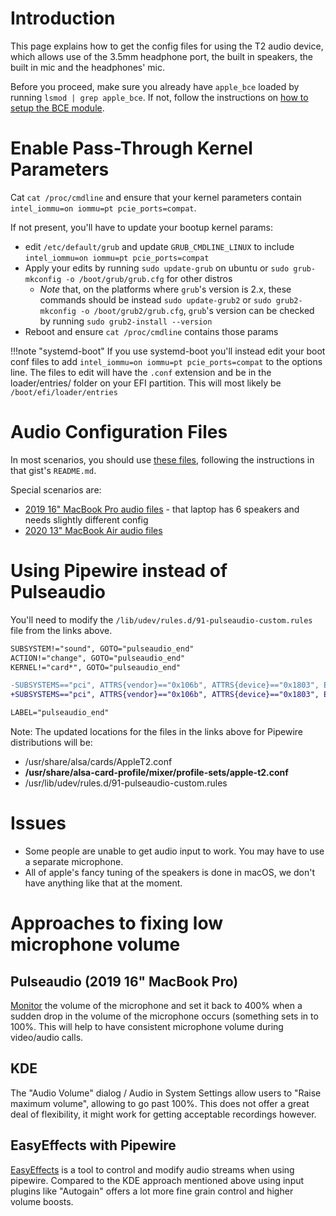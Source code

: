 # Introduction

This page explains how to get the config files for using the T2 audio device, which allows use of the 3.5mm headphone port, the built in speakers, the built in mic and the headphones' mic.

Before you proceed, make sure you already have `apple_bce` loaded by running `lsmod | grep apple_bce`. If not, follow the instructions on [how to setup the BCE module](https://wiki.t2linux.org/guides/dkms/#installing-modules).

# Enable Pass-Through Kernel Parameters

Cat `cat /proc/cmdline` and ensure that your kernel parameters contain `intel_iommu=on iommu=pt pcie_ports=compat`.

If not present, you'll have to update your bootup kernel params:

- edit `/etc/default/grub` and update `GRUB_CMDLINE_LINUX` to include `intel_iommu=on iommu=pt pcie_ports=compat`
- Apply your edits by running `sudo update-grub` on ubuntu or `sudo grub-mkconfig -o /boot/grub/grub.cfg` for other distros
  - *Note* that, on the platforms where `grub`'s version is 2.x, these commands should be instead `sudo update-grub2` or `sudo grub2-mkconfig -o /boot/grub2/grub.cfg`, `grub`'s version can be checked by running `sudo grub2-install --version`
- Reboot and ensure `cat /proc/cmdline` contains those params

!!!note "systemd-boot"
    If you use systemd-boot you'll instead edit your boot conf files to add `intel_iommu=on iommu=pt pcie_ports=compat` to the options line. The files to edit will have the `.conf` extension and be in the loader/entries/ folder on your EFI partition. This will most likely be `/boot/efi/loader/entries`

# Audio Configuration Files

In most scenarios, you should use [these files](https://gist.github.com/MCMrARM/c357291e4e5c18894bea10665dcebffb), following the instructions in that gist's `README.md`.

Special scenarios are:

- [2019 16" MacBook Pro audio files](https://gist.github.com/kevineinarsson/8e5e92664f97508277fefef1b8015fba) - that laptop has 6 speakers and needs slightly different config
- [2020 13" MacBook Air audio files](https://gist.github.com/bigbadmonster17/8b670ae29e0b7be2b73887f3f37a057b)

# Using Pipewire instead of Pulseaudio

You'll need to modify the `/lib/udev/rules.d/91-pulseaudio-custom.rules` file from the links above.

```diff
SUBSYSTEM!="sound", GOTO="pulseaudio_end"
ACTION!="change", GOTO="pulseaudio_end"
KERNEL!="card*", GOTO="pulseaudio_end"

-SUBSYSTEMS=="pci", ATTRS{vendor}=="0x106b", ATTRS{device}=="0x1803", ENV{PULSE_PROFILE_SET}="apple-t2.conf"
+SUBSYSTEMS=="pci", ATTRS{vendor}=="0x106b", ATTRS{device}=="0x1803", ENV{PULSE_PROFILE_SET}="apple-t2.conf", ENV{ACP_PROFILE_SET}="apple-t2.conf"

LABEL="pulseaudio_end"
```

Note: The updated locations for the files in the links above for Pipewire distributions will be:

- /usr/share/alsa/cards/AppleT2.conf
- **/usr/share/alsa-card-profile/mixer/profile-sets/apple-t2.conf**
- /usr/lib/udev/rules.d/91-pulseaudio-custom.rules

# Issues

- Some people are unable to get audio input to work. You may have to use a separate microphone.
- All of apple's fancy tuning of the speakers is done in macOS, we don't have anything like that at the moment.

# Approaches to fixing low microphone volume

## Pulseaudio (2019 16" MacBook Pro)

[Monitor](https://github.com/mahboobkarimian/mbp-2019-Ubuntu-audio) the volume of the microphone and set it back to 400% when a sudden drop in the volume of the microphone occurs (something sets in to 100%. This will help to have consistent microphone volume during video/audio calls.

## KDE

The "Audio Volume" dialog / Audio in System Settings allow users to "Raise maximum volume", allowing to go past 100%. This
does not offer a great deal of flexibility, it might work for getting acceptable recordings however.

## EasyEffects with Pipewire

[EasyEffects](https://github.com/wwmm/easyeffects) is a tool to control and modify audio streams when using pipewire. Compared
to the KDE approach mentioned above using input plugins like "Autogain" offers a lot more fine grain control and higher volume
boosts.
